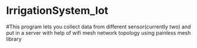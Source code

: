 # IrrigationSystem_Iot

#This program lets you collect data from different sensor(currently two) and put in a server with help of wifi mesh network topology using painless mesh library
